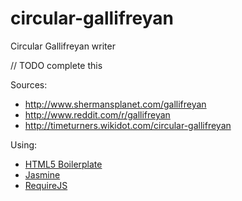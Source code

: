circular-gallifreyan
====================

Circular Gallifreyan writer

// TODO complete this

Sources:

- http://www.shermansplanet.com/gallifreyan
- http://www.reddit.com/r/gallifreyan
- http://timeturners.wikidot.com/circular-gallifreyan

Using:

- [HTML5 Boilerplate](http://html5boilerplate.com/)
- [Jasmine](http://jasmine.github.io/)
- [RequireJS](http://requirejs.org/)
